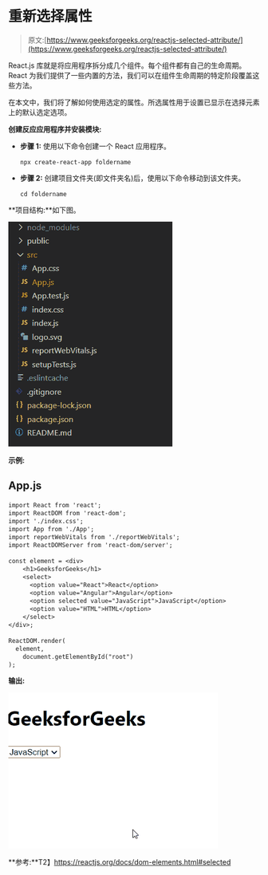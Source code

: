 # 重新选择属性

> 原文:[https://www.geeksforgeeks.org/reactjs-selected-attribute/](https://www.geeksforgeeks.org/reactjs-selected-attribute/)

React.js 库就是将应用程序拆分成几个组件。每个组件都有自己的生命周期。React 为我们提供了一些内置的方法，我们可以在组件生命周期的特定阶段覆盖这些方法。

在本文中，我们将了解如何使用选定的属性。所选属性用于设置已显示在选择元素上的默认选定选项。

**创建反应应用程序并安装模块:**

*   **步骤 1:** 使用以下命令创建一个 React 应用程序。

    ```
    npx create-react-app foldername
    ```

*   **步骤 2:** 创建项目文件夹(即文件夹名)后，使用以下命令移动到该文件夹。

    ```
    cd foldername
    ```

**项目结构:**如下图。

![](img/f04ae0d8b722a9fff0bd9bd138b29c23.png)

**示例:**

## App.js

```
import React from 'react';
import ReactDOM from 'react-dom';
import './index.css';
import App from './App';
import reportWebVitals from './reportWebVitals';
import ReactDOMServer from 'react-dom/server';

const element = <div>
    <h1>GeeksforGeeks</h1>
    <select>
      <option value="React">React</option>
      <option value="Angular">Angular</option>
      <option selected value="JavaScript">JavaScript</option>
      <option value="HTML">HTML</option>
    </select>
</div>;

ReactDOM.render(
  element,
    document.getElementById("root")
);
```

**输出:**

![](img/63e49937c4ed546579f0938ac584774d.png)

**参考:**T2】https://reactjs.org/docs/dom-elements.html#selected